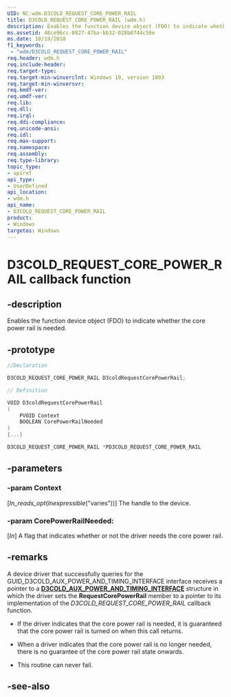 ```yaml
---
UID: NC:wdm.D3COLD_REQUEST_CORE_POWER_RAIL
title: D3COLD_REQUEST_CORE_POWER_RAIL (wdm.h)
description: Enables the function device object (FDO) to indicate whether the core power rail is needed.
ms.assetid: 48ce96cc-8827-47ba-bb32-028b0744c58e
ms.date: 10/19/2018
f1_keywords:
 - "wdm/D3COLD_REQUEST_CORE_POWER_RAIL"
req.header: wdm.h
req.include-header:
req.target-type:
req.target-min-winverclnt: Windows 10, version 1803
req.target-min-winversvr:
req.kmdf-ver:
req.umdf-ver:
req.lib:
req.dll:
req.irql: 
req.ddi-compliance:
req.unicode-ansi:
req.idl:
req.max-support:
req.namespace:
req.assembly:
req.type-library: 
topic_type: 
- apiref
api_type: 
- UserDefined
api_location:
- wdm.h
api_name: 
- D3COLD_REQUEST_CORE_POWER_RAIL
product:
- Windows
targetos: Windows
---
```


# D3COLD_REQUEST_CORE_POWER_RAIL callback function

## -description

Enables the function device object (FDO) to indicate whether the core power rail is needed.


## -prototype

```cpp
//Declaration

D3COLD_REQUEST_CORE_POWER_RAIL D3coldRequestCorePowerRail; 

// Definition

VOID D3coldRequestCorePowerRail 
(
	PVOID Context
	BOOLEAN CorePowerRailNeeded
)
{...}

D3COLD_REQUEST_CORE_POWER_RAIL *PD3COLD_REQUEST_CORE_POWER_RAIL


```

## -parameters

### -param Context
[_In_reads_opt_(_Inexpressible_("varies"))] The handle to the device.
 
### -param CorePowerRailNeeded: 
[_In_] A flag that indicates whether or not the driver needs the core power rail.


## -remarks
A device driver that successfully queries for the GUID_D3COLD_AUX_POWER_AND_TIMING_INTERFACE interface receives a pointer to a [**D3COLD_AUX_POWER_AND_TIMING_INTERFACE**](ns-wdm-_d3cold_aux_power_and_timing_interface.md) structure in which the driver sets the **RequestCorePowerRail** member to a pointer to its implementation of the _D3COLD_REQUEST_CORE_POWER_RAIL_ callback function.

  - If the driver indicates that the core power rail is needed, it is
    guaranteed that the core power rail is turned on when this call returns.

  - When a driver indicates that the core power rail is no longer needed,
    there is no guarantee of the core power rail state onwards.

  - This routine can never fail. 


## -see-also
